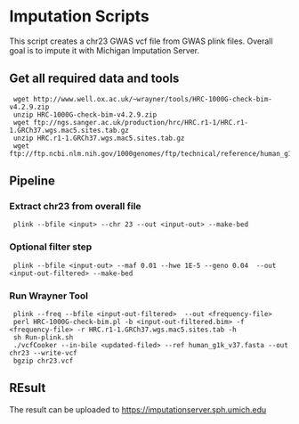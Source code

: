 
# Imputation Scripts

This script creates a chr23 GWAS vcf file from GWAS plink files. Overall goal is to impute it with Michigan Imputation Server. 

## Get all required data and tools
     wget http://www.well.ox.ac.uk/~wrayner/tools/HRC-1000G-check-bim-v4.2.9.zip
     unzip HRC-1000G-check-bim-v4.2.9.zip
     wget ftp://ngs.sanger.ac.uk/production/hrc/HRC.r1-1/HRC.r1-1.GRCh37.wgs.mac5.sites.tab.gz
     unzip HRC.r1-1.GRCh37.wgs.mac5.sites.tab.gz
     wget ftp://ftp.ncbi.nlm.nih.gov/1000genomes/ftp/technical/reference/human_g1k_v37.fasta.gz
     
 ## Pipeline 
 
 ### Extract chr23 from overall file
     plink --bfile <input> --chr 23 --out <input-out> --make-bed
 ### Optional filter step    
     plink --bfile <input-out> --maf 0.01 --hwe 1E-5 --geno 0.04  --out  <input-out-filtered> --make-bed
     
 ### Run Wrayner Tool       
     plink --freq --bfile <input-out-filtered>  --out <frequency-file> 
     perl HRC-1000G-check-bim.pl -b <input-out-filtered.bim> -f <frequency-file> -r HRC.r1-1.GRCh37.wgs.mac5.sites.tab -h
     sh Run-plink.sh
     ./vcfCooker --in-bile <updated-filed> --ref human_g1k_v37.fasta --out chr23 --write-vcf
     bgzip chr23.vcf

 ## REsult
 The result can be uploaded to https://imputationserver.sph.umich.edu

